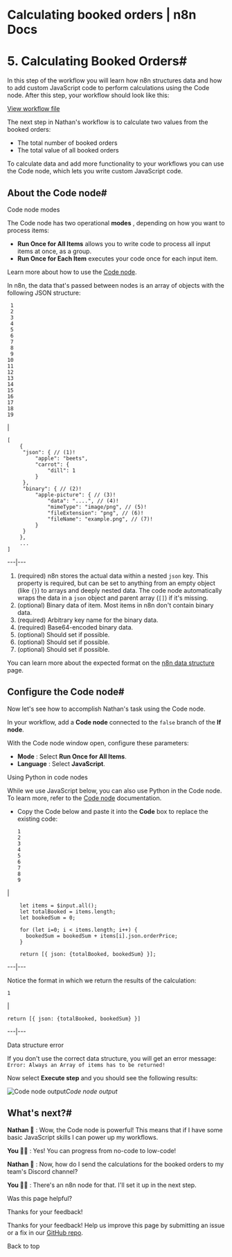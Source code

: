 # Calculating booked orders | n8n Docs

[ ](https://github.com/n8n-io/n8n-docs/edit/main/docs/courses/level-one/chapter-5/chapter-5.5.md "Edit this page")

# 5\. Calculating Booked Orders#

In this step of the workflow you will learn how n8n structures data and how to add custom JavaScript code to perform calculations using the Code node. After this step, your workflow should look like this:

[View workflow file](/_workflows//courses/level-one/chapter-5/chapter-5.5.json)

The next step in Nathan's workflow is to calculate two values from the booked orders:

  * The total number of booked orders
  * The total value of all booked orders

To calculate data and add more functionality to your workflows you can use the Code node, which lets you write custom JavaScript code.

## About the Code node#

Code node modes

The Code node has two operational **modes** , depending on how you want to process items:

  * **Run Once for All Items** allows you to write code to process all input items at once, as a group.
  * **Run Once for Each Item** executes your code once for each input item.

Learn more about how to use the [Code node](../../../../integrations/builtin/core-nodes/n8n-nodes-base.code/).

In n8n, the data that's passed between nodes is an array of objects with the following JSON structure:
    
    
     1
     2
     3
     4
     5
     6
     7
     8
     9
    10
    11
    12
    13
    14
    15
    16
    17
    18
    19

| 
    
    
    [
        {
       	 "json": { // (1)!
       		 "apple": "beets",
       		 "carrot": {
       			 "dill": 1
       		 }
       	 },
       	 "binary": { // (2)!
       		 "apple-picture": { // (3)!
       			 "data": "....", // (4)!
       			 "mimeType": "image/png", // (5)!
       			 "fileExtension": "png", // (6)!
       			 "fileName": "example.png", // (7)!
       		 }
       	 }
        },
        ...
    ]
      
  
---|---  
  
  1. (required) n8n stores the actual data within a nested `json` key. This property is required, but can be set to anything from an empty object (like `{}`) to arrays and deeply nested data. The code node automatically wraps the data in a `json` object and parent array (`[]`) if it's missing.
  2. (optional) Binary data of item. Most items in n8n don't contain binary data.
  3. (required) Arbitrary key name for the binary data.
  4. (required) Base64-encoded binary data.
  5. (optional) Should set if possible.
  6. (optional) Should set if possible.
  7. (optional) Should set if possible.

You can learn more about the expected format on the [n8n data structure](../../../../data/data-structure/) page.

## Configure the Code node#

Now let's see how to accomplish Nathan's task using the Code node.

In your workflow, add a **Code node** connected to the `false` branch of the **If node**. 

With the Code node window open, configure these parameters:

  * **Mode** : Select **Run Once for All Items**.
  * **Language** : Select **JavaScript**.

Using Python in code nodes

While we use JavaScript below, you can also use Python in the Code node. To learn more, refer to the [Code node](../../../../code/code-node/) documentation.

  * Copy the Code below and paste it into the **Code** box to replace the existing code:
        
        1
        2
        3
        4
        5
        6
        7
        8
        9

| 
        
        let items = $input.all();
        let totalBooked = items.length;
        let bookedSum = 0;
        
        for (let i=0; i < items.length; i++) {
          bookedSum = bookedSum + items[i].json.orderPrice;
        }
        
        return [{ json: {totalBooked, bookedSum} }];
          
  
---|---  
  

Notice the format in which we return the results of the calculation:
    
    
    1

| 
    
    
    return [{ json: {totalBooked, bookedSum} }]
      
  
---|---  
  
Data structure error

If you don't use the correct data structure, you will get an error message: `Error: Always an Array of items has to be returned!`

Now select **Execute step** and you should see the following results:

![Code node output](/_images/courses/level-one/chapter-five/l1-c5-5-5-code-node.png)_Code node output_

## What's next?#

**Nathan 🙋** : Wow, the Code node is powerful! This means that if I have some basic JavaScript skills I can power up my workflows.

**You 👩‍🔧** : Yes! You can progress from no-code to low-code!

**Nathan 🙋** : Now, how do I send the calculations for the booked orders to my team's Discord channel?

**You 👩‍🔧** : There's an n8n node for that. I'll set it up in the next step.

Was this page helpful? 

Thanks for your feedback! 

Thanks for your feedback! Help us improve this page by submitting an issue or a fix in our [GitHub repo](https://github.com/n8n-io/n8n-docs). 

Back to top